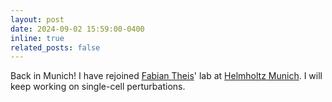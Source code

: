 ```yaml
---
layout: post
date: 2024-09-02 15:59:00-0400
inline: true
related_posts: false
---
```


Back in Munich! I have rejoined [Fabian Theis](https://www.helmholtz-munich.de/en/icb/pi/fabian-theis)' lab at [Helmholtz Munich](https://www.helmholtz-munich.de/en). I will keep working on single-cell perturbations. 
